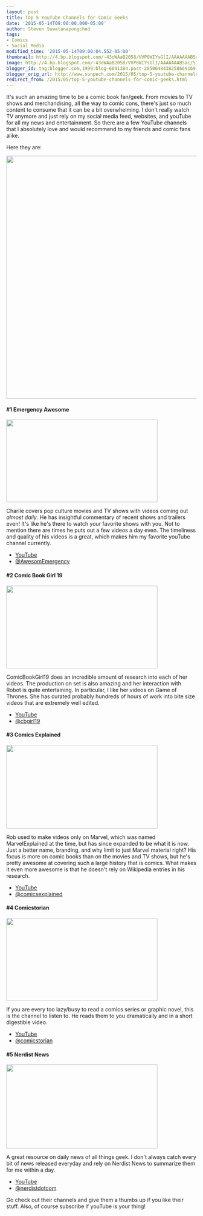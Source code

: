 ```yaml
---
layout: post
title: Top 5 YouTube Channels for Comic Geeks
date: '2015-05-14T09:00:00.000-05:00'
author: Steven Suwatanapongched
tags:
- Comics
- Social Media
modified_time: '2015-05-14T09:00:04.552-05:00'
thumbnail: http://4.bp.blogspot.com/-43oWAaB2058/VVP6WIYsGlI/AAAAAAAB5ac/51I-ngg8GOU/s600/Top-5-YouTubes-for-Comic-Geeks.jpg
image: http://4.bp.blogspot.com/-43oWAaB2058/VVP6WIYsGlI/AAAAAAAB5ac/51I-ngg8GOU/s640/Top-5-YouTubes-for-Comic-Geeks.jpg
blogger_id: tag:blogger.com,1999:blog-6841384.post-2850648438258669169
blogger_orig_url: http://www.sunpech.com/2015/05/top-5-youtube-channels-for-comic-geeks.html
redirect_from: /2015/05/top-5-youtube-channels-for-comic-geeks.html
---
```


It's such an amazing time to be a comic book fan/geek. From movies to TV shows and merchandising, all the way to comic cons, there's just so much content to consume that it can be a bit overwhelming. I don't really watch TV anymore and just rely on my social media feed, websites, and youTube for all my news and entertainment. So there are a few YouTube channels that I absolutely love and would recommend to my friends and comic fans alike.

Here they are:

<img border="0" height="640" src="http://4.bp.blogspot.com/-43oWAaB2058/VVP6WIYsGlI/AAAAAAAB5ac/51I-ngg8GOU/s640/Top-5-YouTubes-for-Comic-Geeks.jpg" width="624" />

<h4>#1 Emergency Awesome</h4>

<img border="0" height="218" src="http://1.bp.blogspot.com/-0_NNXBZtBxg/VVP0DDGYtjI/AAAAAAAB5Zk/AVSrB_QqNKI/s400/Screen%2BShot%2B2015-05-13%2Bat%2B8.01.44%2BPM.png" width="400" />

Charlie covers pop culture movies and TV shows with videos coming out <i>almost daily</i>. He has insightful commentary of recent shows and trailers even! It's like he's there to watch your favorite shows with you. Not to mention there are times he puts out a few videos a day even. The timeliness and quality of his videos is a great, which makes him my favorite youTube channel currently.

<ul>
  <li><a href="https://www.youtube.com/user/emergencyawesome">YouTube</a></li>
  <li><a href="http://www.twitter.com/AwesomEmergency">@AwesomEmergency</a></li>
</ul>

<h4>#2 Comic Book Girl 19</h4>

<img border="0" height="218" src="http://1.bp.blogspot.com/-ZdHQ-7cpbBA/VVP1xZWVAQI/AAAAAAAB5Zw/5Map2REepYc/s400/Screen%2BShot%2B2015-05-13%2Bat%2B8.09.05%2BPM.png" width="400" />

ComicBookGirl19 does an incredible amount of research into each of her videos. The production on set is also amazing and her interaction with Robot is quite entertaining. In particular, I like her videos on Game of Thrones. She has curated probably hundreds of hours of work into bite size videos that are extremely well edited.

<ul>
  <li><a href="https://www.youtube.com/user/comicbookgirl19">YouTube</a></li>
  <li><a href="https://twitter.com/cbgirl19">@cbgirl19</a></li>
</ul>

<h4>#3 Comics Explained</h4>

<img border="0" height="220" src="http://2.bp.blogspot.com/-FMnZuNPoFUU/VVP3BsNYvUI/AAAAAAAB5Z8/EUP4efNOYIo/s400/Screen%2BShot%2B2015-05-13%2Bat%2B8.14.32%2BPM.png" width="400" />

Rob used to make videos only on Marvel, which was named MarvelExplained at the time, but has since expanded to be what it is now. Just a better name, branding, and why limit to just Marvel material right? His focus is more on comic books than on the movies and TV shows, but he's pretty awesome at covering such a large history that is comics. What makes it even more awesome is that he doesn't rely on Wikipedia entries in his research.

<ul>
  <li><a href="https://www.youtube.com/user/fluidicbeats">YouTube</a></li>
  <li><a href="http://www.twitter.com/comicsexplained">@comicsexplained</a></li>
</ul>

<h4>#4 Comicstorian</h4>

<img border="0" height="218" src="http://1.bp.blogspot.com/-TSCYYRR5hiw/VVP4Qcp9EuI/AAAAAAAB5aI/aGkbISAd06I/s400/Screen%2BShot%2B2015-05-13%2Bat%2B8.19.42%2BPM.png" width="400" />

If you are every too lazy/busy to read a comics series or graphic novel, this is the channel to listen to. He reads them to you dramatically and in a short digestible video.

<ul>
  <li><a href="https://www.youtube.com/user/comicstorian">YouTube</a></li>
  <li><a href="http://www.twitter.com/comicstorian">@comicstorian</a></li>
</ul>

<h4>#5 Nerdist News</h4>

<img border="0" height="221" src="http://1.bp.blogspot.com/-nuesXfXFtZk/VVP49DhFfGI/AAAAAAAB5aQ/akMHyOM_OGk/s400/Screen%2BShot%2B2015-05-13%2Bat%2B8.22.45%2BPM.png" width="400" />

A great resource on daily news of all things geek. I don't always catch every bit of news released everyday and rely on Nerdist News to summarize them for me within a day.

<ul>
  <li><a href="https://www.youtube.com/user/Nerdist">YouTube</a></li>
  <li><a href="http://www.twitter.com/nerdistdotcom">@nerdistdotcom</a></li>
</ul>

Go check out their channels and give them a thumbs up if you like their stuff. Also, of course subscribe if youTube is your thing!
